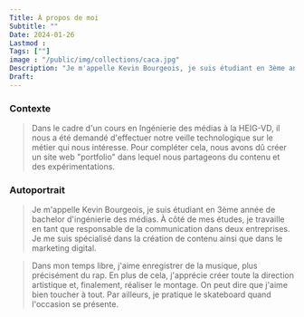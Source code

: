 ```yaml
---
Title: À propos de moi
Subtitle: ""
Date: 2024-01-26
Lastmod : 
Tags: [""]
image : "/public/img/collections/caca.jpg"
Description: "Je m'appelle Kevin Bourgeois, je suis étudiant en 3ème année de bachelor pour devenir Ingénieur des médias."
Draft: 
---
```


### Contexte
> Dans le cadre d'un cours en Ingénierie des médias à la HEIG-VD, il nous a été demandé d'effectuer notre veille technologique sur le métier qui nous intéresse. Pour compléter cela, nous avons dû créer un site web "portfolio" dans lequel nous partageons du contenu et des expérimentations.

### Autoportrait
>Je m'appelle Kevin Bourgeois, je suis étudiant en 3ème année de bachelor d'ingénierie des médias. À côté de mes études, je travaille en tant que responsable de la communication dans deux entreprises. Je me suis spécialisé dans la création de contenu ainsi que dans le marketing digital.

>Dans mon temps libre, j'aime enregistrer de la musique, plus précisément du rap. En plus de cela, j'apprécie créer toute la direction artistique et, finalement, réaliser le montage. On peut dire que j'aime bien toucher à tout. Par ailleurs, je pratique le skateboard quand l'occasion se présente.


